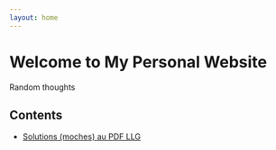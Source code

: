 ```yaml
---
layout: home
---
```


# Welcome to My Personal Website

Random thoughts

## Contents

- [Solutions (moches) au PDF LLG](LLG.md)